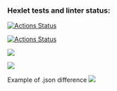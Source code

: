 ### Hexlet tests and linter status:

[![Actions Status](https://github.com/Starodubtcev/frontend-project-lvl2/workflows/hexlet-check/badge.svg)](https://github.com/Starodubtcev/frontend-project-lvl2/actions)

[![Actions Status](https://github.com/Starodubtcev/frontend-project-lvl2/workflows/nodejs/badge.svg)](https://github.com/Starodubtcev/frontend-project-lvl2/actions)

<a href="https://codeclimate.com/github/Starodubtcev/frontend-project-lvl2/maintainability"><img src="https://api.codeclimate.com/v1/badges/ebd5b4f66a820ce8da9e/maintainability" /></a>

<a href="https://codeclimate.com/github/Starodubtcev/frontend-project-lvl2/test_coverage"><img src="https://api.codeclimate.com/v1/badges/ebd5b4f66a820ce8da9e/test_coverage" /></a>

Example of .json difference
<a href="https://asciinema.org/a/fHZL8J92E7D4TvT2ewqDMOKwM" target="_blank"><img src="https://asciinema.org/a/fHZL8J92E7D4TvT2ewqDMOKwM.svg" /></a>
